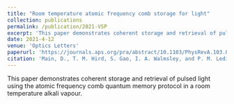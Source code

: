 ```yaml
---
title: "Room temperature atomic frequency comb storage for light"
collection: publications
permalink: /publication/2021-VSP
excerpt: 'This paper demonstrates coherent storage and retrieval of pulsed light using the atomic frequency comb quantum memory protocol in a room temperature alkali vapour.'
date: 2021-4-12
venue: 'Optics Letters'
paperurl: 'https://journals.aps.org/pra/abstract/10.1103/PhysRevA.103.043105'
citation: 'Main, D., T. M. Hird, S. Gao, I. A. Walmsley, and P. M. Ledingham (2021) "Room temperature atomic frequency comb storage for light". Optics Letters  46, 2960-2963'
---
```

This paper demonstrates coherent storage and retrieval of pulsed light using the atomic frequency comb quantum memory protocol in a room temperature alkali vapour.
